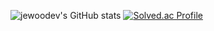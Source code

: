 ![jewoodev's GitHub stats](https://github-readme-stats.vercel.app/api?username=jewoodev&show_icons=true&theme=dark)
[![Solved.ac Profile](http://mazassumnida.wtf/api/v2/generate_badge?boj=jewoo)](https://solved.ac/jewoo/)
